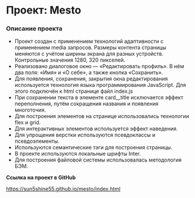 # Проект: Mesto

### Описание проекта
* Проект создан с применением технологий адаптивности с применением media запросов. 
    Размеры контента страницы меняются с учётом ширины экрана для разных устройств.
    Контрольные значения 1280, 320 пикселей.
* Реализовано диалоговое окно — «Редактировать профиль». В нём два поля: «Имя» и «О себе», а также кнопка «Сохранить».
* Для появления, сохранения, закрытия окна редактирования используется технология языка программирования JavaScript.
  Для этого подключён к html странице файл index.js 
* При сохранении текста в элементе card__title исключается эффект переполнения,
  путём сокращения названия и появления многоточия. 
* Для построения элементов на странице использовались технологии flex и grid.
* Для интерактивных элементов используется эффект наведения.
* Для упрощения верстки используются псевдоклассы и псевдоэлементы.
* Используются семантические тэги для построения страницы.
* В проекте используются локальные шрифты Inter.
* Для построения файловой системы использовалась методология БЭМ. 


**Ссылка на проект в GitHub**

https://sun5shine55.github.io/mesto/index.html